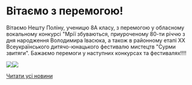 # Вітаємо з перемогою!

Вітаємо Нешту Поліну, ученицю 8А класу, з перемогою у обласному вокальному конкурсі "Мрії збуваються, приуроченому 80-ти річчю з дня народження Володимира Івасюка, а також в районному етапі XX Всеукраїнського дитячо-юнацького фестивалю мистецтв "Сурми звитяги". Бажаємо перемоги у наступних конкурсах та фестивалях!!!!


![](/images/blog/вітаємо-з-перемогою/photo5316763462401109004.jpg)![](/images/blog/вітаємо-з-перемогою/photo5316763462401109005.jpg)


[Читати усі новини](/news)

